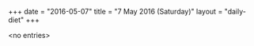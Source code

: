 +++
date = "2016-05-07"
title = "7 May 2016 (Saturday)"
layout = "daily-diet"
+++


\<no entries\>

